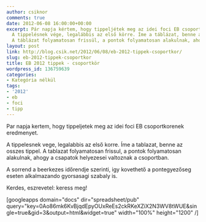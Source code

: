 ```yaml
---
author: csiknor
comments: true
date: 2012-06-08 16:00:00+00:00
excerpt: Pár napja kértem, hogy tippeljétek meg az idei foci EB csoportkörének eredményét.
  A tippelésnek vége, legalábbis az első körre. Íme a táblázat, benne az összes tippel.
  A táblázat folyamatosan frissül, a pontok folyamatosan alakulnak, ahogy a csapa...
layout: post
link: http://blog.csik.net/2012/06/08/eb-2012-tippek-csoportkor/
slug: eb-2012-tippek-csoportkor
title: EB 2012 tippek - csoportkör
wordpress_id: 136759639
categories:
- Kategória nélkül
tags:
- '2012'
- eb
- foci
- tipp
---
```


Par napja kertem, hogy tippeljetek meg az idei foci EB csoportkorenek eredmenyet.

A tippelesnek vege, legalabbis az első korre. Íme a tablazat, benne az osszes tippel. A tablazat folyamatosan frissul, a pontok folyamatosan alakulnak, ahogy a csapatok helyezesei valtoznak a csoportban.

A sorrend a beerkezes időrendje szerinti, igy kovethető a pontegyezőseg eseten alkalmazando gyorsasagi szabaly is.

Kerdes, eszrevetel: keress meg!

[googleapps domain="docs" dir="spreadsheet/pub" query="key=0Ao86mk6KvBjqdEpyOUxReEs2ckRKeXZiX2N3WV8tWUE&single=true&gid=3&output=html&widget=true" width="100%" height="1200" /]

